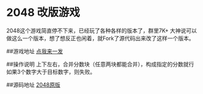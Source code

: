 # 2048  改版游戏

2048这个游戏简直停不下来，已经玩了各种各样的版本了，群里7K+ 大神说可以做这么一个版本，想了想反正也闲着，就Fork了源代码出来改了这样一个版本。

##游戏地址
[点我来一发](http://www.unkeltao.com/2048/)

##操作说明
上下左右，合并分数块（任意两块都能合并），构成指定的分数就行  
如果3个数字大于目标数字，则失败。 

##源码地址
[2048原版](https://github.com/gabrielecirulli/2048)

